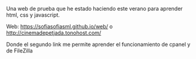 Una web de prueba que he estado haciendo este verano para aprender html, css y javascript. 

Web: https://sofiasofiasml.github.io/web/ o http://cinemadepetjada.tonohost.com/

Donde el segundo link me permite aprender el funcionamiento de cpanel y de FileZilla

